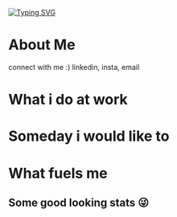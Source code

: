 [![Typing SVG](https://readme-typing-svg.demolab.com?font=+Shadows+Into+Light+&size=30&pause=1000&color=40F734&background=020107F2&center=true&vCenter=true&width=850&height=160&lines=Hello+There+%F0%9F%91%8B;My+name+is+Archit+Latkar;Welcome+to+my+page+%F0%9F%98%83)](https://git.io/typing-svg)


<h1>About Me</h1>

connect with me :) linkedin, insta, email
<h1>What i do at work</h1>

<h1>Someday i would like to</h1>

<h1>What fuels me</h1>

<h2>Some good looking stats 😜<h2>